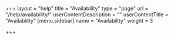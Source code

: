+++
layout = "help"
title = "Availability"
type = "page"
url = "/help/availability/"
userContentDescription = ""
userContentTitle = "Availability"
[menu.sidebar]
name = "Availability"
weight = 3

+++

